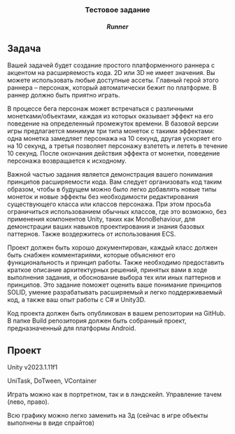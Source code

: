 <h3 align="center">Тестовое задание</h3>
<h5 align="center">Runner</h5>

## Задача
Вашей задачей будет создание простого платформенного раннера с акцентом на расширяемость кода. 2D или 3D не имеет значения. Вы можете использовать любые доступные ассеты. Главный герой этого раннера – персонаж, который автоматически бежит по платформе. В раннер должно быть приятно играть.

В процессе бега персонаж может встречаться с различными монетками/объектами, каждая из которых оказывает эффект на его поведение на определенный промежуток времени. В базовой версии игры предлагается минимум три типа монеток с такими эффектами: одна монетка замедляет персонажа на 10 секунд, другая ускоряет его на 10 секунд, а третья позволяет персонажу взлететь и лететь в течение 10 секунд. После окончания действия эффекта от монетки, поведение персонажа возвращается к исходному. 

Важной частью задания является демонстрация вашего понимания принципов расширяемости кода. Вам следует организовать код таким образом, чтобы в будущем можно было легко добавлять новые типы монеток и новые эффекты без необходимости редактирования существующего класса или классов персонажа. При этом просьба ограничиться использованием обычных классов, где это возможно, без применения компонентов Unity, таких как MonoBehaviour, для демонстрации ваших навыков проектирования и знания базовых паттернов. Также воздержитесь от использования ECS.

Проект должен быть хорошо документирован, каждый класс должен быть снабжен комментариями, которые объясняют его функциональность и принцип работы. Также необходимо предоставить краткое описание архитектурных решений, принятых вами в ходе выполнения задания, и обоснование выбора тех или иных паттернов и принципов.
Это задание поможет оценить ваше понимание принципов SOLID, умение разрабатывать расширяемый и легко поддерживаемый код, а также ваш опыт работы с C# и Unity3D.

Код проекта должен быть опубликован в вашем репозитории на GitHub. В папке Build репозитория должен быть собранный проект, предназначенный для платформы Android. 

## Проект
Unity v2023.1.11f1

UniTask, DoTween, VContainer

Играть можно как в портретном, так и в лэндскейп. Управление тачем (лево, право). 

Всю графику можно легко заменить на 3д (сейчас в игре объекты выполнены в виде спрайтов)
